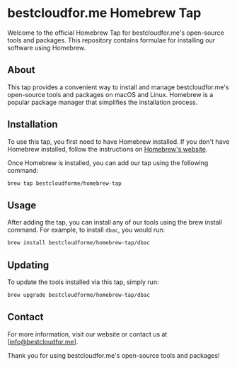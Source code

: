 # bestcloudfor.me Homebrew Tap

Welcome to the official Homebrew Tap for bestcloudfor.me's open-source tools and packages. This repository contains formulae for installing our software using Homebrew.

## About

This tap provides a convenient way to install and manage bestcloudfor.me's open-source tools and packages on macOS and Linux. Homebrew is a popular package manager that simplifies the installation process.

## Installation

To use this tap, you first need to have Homebrew installed. If you don't have Homebrew installed, follow the instructions on [Homebrew's website](https://brew.sh).

Once Homebrew is installed, you can add our tap using the following command:

```sh
brew tap bestcloudforme/homebrew-tap
```

## Usage
After adding the tap, you can install any of our tools using the brew install command. For example, to install `dbac`, you would run:

```sh
brew install bestcloudforme/homebrew-tap/dbac
```

## Updating
To update the tools installed via this tap, simply run:

```sh
brew upgrade bestcloudforme/homebrew-tap/dbac
```

## Contact
For more information, visit our website or contact us at [info@bestcloudfor.me].

Thank you for using bestcloudfor.me's open-source tools and packages!
